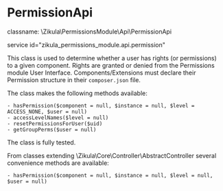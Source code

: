 PermissionApi
=============

classname: \Zikula\PermissionsModule\Api\PermissionApi

service id="zikula_permissions_module.api.permission"

This class is used to determine whether a user has rights (or permissions) to a given component. Rights are granted
or denied from the Permissions module User Interface. Components/Extensions must declare their Permission structure in
their `composer.json` file.

The class makes the following methods available:

    - hasPermission($component = null, $instance = null, $level = ACCESS_NONE, $user = null)
    - accessLevelNames($level = null)
    - resetPermissionsForUser($uid)
    - getGroupPerms($user = null)

The class is fully tested.

From classes extending \Zikula\Core\Controller\AbstractController several convenience methods are available:

    - hasPermission($component = null, $instance = null, $level = null, $user = null)
